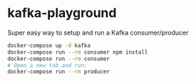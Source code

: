 # kafka-playground

Super easy way to setup and run a Kafka consumer/producer

```bash
docker-compose up -d kafka
docker-compose run --rm consumer npm install
docker-compose run --rm consumer
# Open a new tab and run:
docker-compose run --rm producer
```
